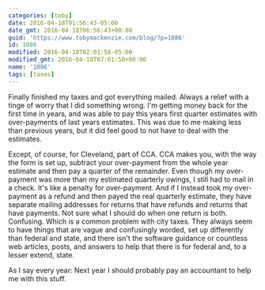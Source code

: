 ```yaml
---
categories: [toby]
date: 2016-04-18T01:56:43-05:00
date_gmt: 2016-04-18T06:56:43+00:00
guid: 'https://www.tobymackenzie.com/blog/?p=1086'
id: 1086
modified: 2016-04-18T02:01:58-05:00
modified_gmt: 2016-04-18T07:01:58+00:00
name: '1086'
tags: [taxes]
---
```


Finally finished my taxes and got everything mailed.  Always a relief with a tinge of worry that I did something wrong.  I'm getting money back for the first time in years, and was able to pay this years first quarter estimates with over-payments of last years estimates.  This was due to me making less than previous years, but it did feel good to not have to deal with the estimates.

Except, of course, for Cleveland, part of CCA.  CCA makes you, with the way the form is set up, subtract your over-payment from the whole year estimate and then pay a quarter of the remainder.  Even though my over-payment was more than my estimated quarterly owings, I still had to mail in a check.  It's like a penalty for over-payment.  And if I instead took my over-payment as a refund and then payed the real quarterly estimate, they have separate mailing addresses for returns that have refunds and returns that have payments.  Not sure what I should do when one return is both.  Confusing.  Which is a common problem with city taxes.  They always seem to have things that are vague and confusingly worded, set up differently than federal and state, and there isn't the software guidance or countless web articles, posts, and answers to help that there is for federal and, to a lesser extend, state.

As I say every year:  Next year I should probably pay an accountant to help me with this stuff.

